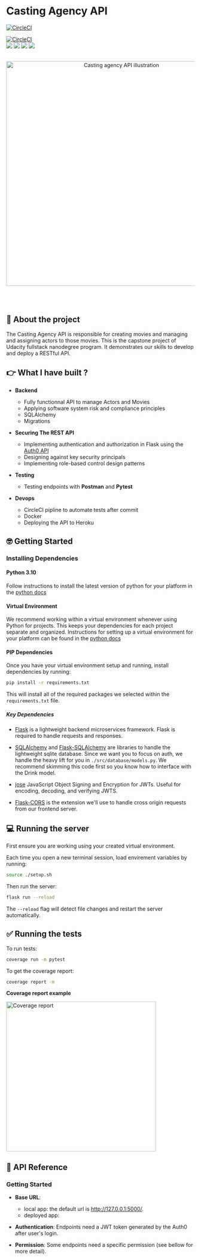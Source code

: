 # Casting Agency API
[![CircleCI](https://dl.circleci.com/status-badge/img/gh/SaiedZ/FSND-Casting-Agency-API/tree/master.svg?style=svg)](https://dl.circleci.com/status-badge/redirect/gh/SaiedZ/FSND-Casting-Agency-API/tree/master)
</br>

[![CircleCI](https://dl.circleci.com/status-badge/img/gh/SaiedZ/FSND-Casting-Agency-API/tree/master.svg?style=svg)](https://dl.circleci.com/status-badge/redirect/gh/SaiedZ/FSND-Casting-Agency-API/tree/master)
<br>
<span><img src="https://img.shields.io/badge/Flask-2.2.2-brightgreen?style=for-the-badge&logo=flask&logoColor=white">   <img src="https://img.shields.io/badge/Python-3.10.0-brightgreen?style=for-the-badge&logo=python&logoColor=white">   <img src="https://img.shields.io/badge/Heroku-430098?style=for-the-badge&logo=heroku&logoColor=white">   <img src="https://img.shields.io/badge/docker-%230db7ed.svg?style=for-the-badge&logo=docker&logoColor=white">    </span>
<br>
</br>

<p align="center">
  <img src="https://user-images.githubusercontent.com/90851774/207030729-d479ea20-2388-4549-a6c8-4369ab3399b9.jpg"
       alt="Casting agency API illustration"
       width="600"/>
</p>
</br>
</br>

## 🔎 About the project

The Casting Agency API  is responsible for creating movies and managing and assigning actors to those movies.
This is the capstone project of Udacity fullstack nanodegree program. It demonstrates our skills to develop and deploy a RESTful API.

## 👉 What I have built ?

- **Backend**
  - Fully functionnal API to manage Actors and Movies
  - Applying software system risk and compliance principles
  - SQLAlchemy
  - Migrations

- **Securing The REST API**
  - Implementing authentication and authorization in Flask using the [Auth0 API](https://auth0.com/)
  - Designing against key security principals
  - Implementing role-based control design patterns

- **Testing**
  - Testing endpoints with **Postman** and **Pytest**

- **Devops**
  - CircleCI pipline to automate tests after commit
  - Docker
  - Deploying the API to Heroku


## 🤓 Getting Started

### Installing Dependencies

#### Python 3.10

Follow instructions to install the latest version of python for your platform in the [python docs](https://docs.python.org/3/using/unix.html#getting-and-installing-the-latest-version-of-python)

#### Virtual Environment

We recommend working within a virtual environment whenever using Python for projects. This keeps your dependencies for each project separate and organized. Instructions for setting up a virtual environment for your platform can be found in the [python docs](https://packaging.python.org/guides/installing-using-pip-and-virtual-environments/)

#### PIP Dependencies

Once you have your virtual environment setup and running, install dependencies by running:

```bash
pip install -r requirements.txt
```

This will install all of the required packages we selected within the `requirements.txt` file.

##### Key Dependencies

- [Flask](http://flask.pocoo.org/) is a lightweight backend microservices framework. Flask is required to handle requests and responses.

- [SQLAlchemy](https://www.sqlalchemy.org/) and [Flask-SQLAlchemy](https://flask-sqlalchemy.palletsprojects.com/en/2.x/) are libraries to handle the lightweight sqlite database. Since we want you to focus on auth, we handle the heavy lift for you in `./src/database/models.py`. We recommend skimming this code first so you know how to interface with the Drink model.

- [jose](https://python-jose.readthedocs.io/en/latest/) JavaScript Object Signing and Encryption for JWTs. Useful for encoding, decoding, and verifying JWTS.

- [Flask-CORS](https://flask-cors.readthedocs.io/en/latest/#) is the extension we'll use to handle cross origin requests from our frontend server.

## 💻 Running the server

First ensure you are working using your created virtual environment.

Each time you open a new terminal session, load envirement variables by running:

```bash
source ./setup.sh
```

Then run the server:

```bash
flask run --reload
```

The `--reload` flag will detect file changes and restart the server automatically.


## ✅ Running the tests

To run tests:

```bash
coverage run -m pytest
```

To get the coverage report:

```bash
coverage report -m
```

**Coverage report example**

<img src="https://user-images.githubusercontent.com/90851774/207088816-4e13cf11-7769-4024-9633-34ef1f94a0e1.png"
     alt="Coverage report"
     width="400"/>

## 📖 API Reference

### Getting Started

- **Base URL**:
  - local app: the default url is http://127.0.0.1:5000/.
  - deployed app:

- **Authentication**: Endpoints need a JWT token generated by the Auth0 after user's login.
- **Permission**: Some endpoints need a specific permission (see bellow for more detail).
